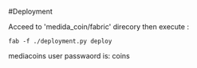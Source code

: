 #Deployment

Acceed to 'medida_coin/fabric' direcory then execute :

```
fab -f ./deployment.py deploy
```

mediacoins user passwaord is: coins
